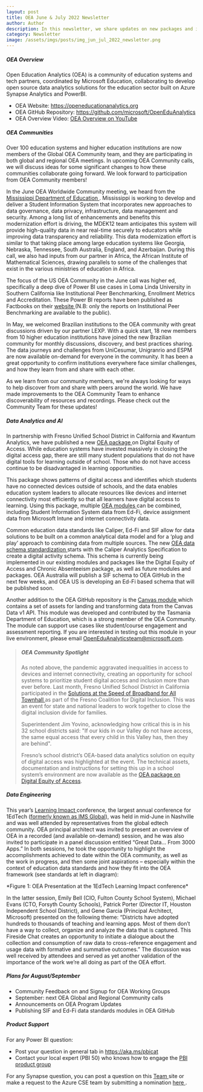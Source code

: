```yaml
---
layout: post
title: OEA June & July 2022 Newsletter
author: Author
description: In this newsletter, we share updates on new packages and incorporating data standards in OEA.
category: Newsletter
image: /assets/imgs/posts/img_jun_jul_2022_newsletter.png
---
```


##### OEA Overview

Open Education Analytics (OEA) is a community of education systems and tech partners, coordinated by Microsoft Education, collaborating to develop open source data analytics solutions for the education sector built on Azure Synapse Analytics and PowerBI.  

- OEA Website: <a href="https://openeducationanalytics.org" target="_blank">https://openeducationanalytics.org </a>
- OEA GitHub Repository: <a href="https://github.com/microsoft/OpenEduAnalytics" target="_blank">https://github.com/microsoft/OpenEduAnalytics</a>
- OEA Overview Video: <a href="https://www.youtube.com/watch?v=q6snp28bBQU&t=1s" target="_blank">OEA Overview on YouTube </a>

##### OEA Communities
Over 100 education systems and higher education institutions are now members of the Global OEA Community team, and they are participating in both global and regional 
OEA meetings. In upcoming OEA Community calls, we will discuss ideas for some significant changes to how these communities collaborate going forward. 
We look forward to participation from OEA Community members! 
 
In the June OEA Worldwide Community meeting, we heard from the <a href="https://www.mdek12.org/" target="_blank">Mississippi Department of Education </a>. Mississippi is working to develop and deliver a Student Information 
System that incorporates new approaches to data governance, data privacy, infrastructure, data management and security. Among a long list of enhancements and benefits 
this modernization effort is driving, the MDEK12 team anticipates this system will provide high-quality data in near real-time securely to educators while improving 
data transparency and reliability. This data modernization effort is similar to that taking place among large education systems like Georgia, Nebraska, Tennessee, 
South Australia, England, and Azerbaijan. During this call, we also had inputs from our partner in Africa, the African Institute of Mathematical Sciences, drawing 
parallels to some of the challenges that exist in the various ministries of education in Africa. 
 
The focus of the US OEA Community in the June call was higher ed, specifically a deep dive of Power BI use cases in Loma Linda University in Southern California like 
Institutional Peer Benchmarking, Enrollment Metrics and Accreditation. These Power BI reports have been published as Factbooks on their <a href="https://home.llu.edu/academics/office-of-provost/departments-and-divisions/educational-effectiveness/institutional-research" target="_blank">website </a> (N.B: only the reports on Institutional Peer Benchmarking are available to the public). 
  
In May, we welcomed Brazilian institutions to the OEA community with great discussions driven by our partner LEXP. With a quick start, 18 new members from 10 higher 
education institutions have joined the new Brazilian community for monthly discussions, discovery, and best practices sharing. The data journeys and challenges from 
UniCesumar, Unigranrio and ESPM are now available on-demand for everyone in the community. It has been a great opportunity to confirm institutions everywhere face 
similar challenges, and how they learn from and share with each other. 

As we learn from our community members, we're always looking for ways to help discover from and share with  peers around the world. We have made improvements to the OEA Community Team to enhance discoverability of resources and recordings. Please check out the Community Team for these updates!

##### Data Analytics and AI
In partnership with Fresno Unified School District in California and Kwantum Analytics, we have published a new <a href="https://github.com/microsoft/OpenEduAnalytics/tree/main/oea/packages/package_catalog/Digital_Equity_of_Access" target="_blank">OEA package </a> on Digital Equity of Access. While education
systems have invested massively in closing the digital access gap, there are still many student populations that do not have digital tools for learning outside of 
school. Those who do not have access continue to be disadvantaged in learning opportunities. 
 
This package shows patterns of digital access and identifies which students have no connected devices outside of schools, and the data enables education system leaders 
to allocate resources like devices and internet connectivity most efficiently so that all learners have digital access to learning. Using this package, multiple <a href="https://github.com/microsoft/OpenEduAnalytics/tree/main/oea/modules/module_catalog" target="_blank">OEA modules </a> can be combined, including Student Information System data from Ed-Fi, device assignment data from Microsoft Intune and internet connectivity data.
 
Common education data standards like Caliper, Ed-Fi and SIF allow for data solutions to be built on a common analytical data model and for a ‘plug and play’ approach 
to combining data from multiple sources. The new <a href="https://github.com/microsoft/OpenEduAnalytics/tree/main/oea/schemas" target="_blank">OEA data schema standardization </a> starts with the Caliper Analytics Specification to create a digital activity schema. 
This schema is currently being implemented in our existing modules and packages like the Digital Equity of Access and Chronic Absenteeism package, as well as future 
modules and packages. OEA Australia will publish a SIF schema to OEA GitHub in the next few weeks, and OEA US is developing an Ed-Fi based schema that will be published soon.  
 
Another addition to the OEA GitHub repository is the <a href="https://github.com/microsoft/OpenEduAnalytics/tree/main/oea/modules/module_catalog/Canvas_Data" target="_blank">Canvas module </a> which contains a set of assets for landing and transforming data from the Canvas Data v1 API. 
This module was developed and contributed by the Tasmania Department of Education, which is a strong member of the OEA Community. The module can support use cases 
like student/course engagement and assessment reporting. If you are interested in testing out this module in your live environment, 
please email OpenEduAnalyticsteam@microsoft.com. 

>
> ##### OEA Community Spotlight
>
>  As noted above, the pandemic aggravated inequalities in access to devices and internet connectivity, creating an opportunity for school systems to prioritize student digital access and inclusion more than ever before. Last month, Fresno Unified School District in California participated in the <a href="https://abc30.com/digital-inclusion-fresno-coalition-for-speed-of-broadband-all-virtual-town-hall-edison-high-school/12025685/" target="_blank">Solutions at the Speed of Broadband for All Townhall </a> as part of the Fresno Coalition for Digital Inclusion. This was an event for state and national leaders to work together to close the digital inclusion divide for families. 
>   
> Superintendent Jim Yovino, acknowledging how critical this is in his 32 school districts said: "If our kids in our Valley do not have access, the same equal access that every child in this Valley has, then they are behind". 
> 
> Fresno’s school district’s OEA-based data analytics solution on equity of digital access was highlighted at the event. The technical assets, documentation and instructions for setting this up in a school system’s environment are now available as the <a href="https://github.com/microsoft/OpenEduAnalytics/tree/main/oea/packages/package_catalog/Digital_Equity_of_Access" target="_blank">OEA package on Digital Equity of Access</a>.  

##### Data Engineering
This year’s <a href="https://web.cvent.com/event/1fa13152-c746-472f-a4c4-8e899e3222a5/summary" target="_blank">Learning Impact </a> conference, the largest annual conference for 1EdTech (<a href="https://www.imsglobal.org/article/ims-rebranding-1edtech-2022" target="_blank">formerly known as IMS Global</a>), was held in mid-June in Nashville and was well attended by representatives from the global edtech community. OEA principal architect was invited to present an overview of OEA in a recorded (and available on-demand) session, and he was also invited to participate in a panel discussion entitled “Great Data… From 3000 Apps.” In both sessions, he took the opportunity to highlight the accomplishments achieved to date within the OEA community, as well as the work in progress, and then some joint aspirations – 
especially within the context of education data standards and how they fit into the OEA framework (see standards at left in diagram): 

<div class="container-wrapper text-center">
   <img src="{{ site.baseurl }}/assets/imgs/posts/img_learning_impact_conference.png" class="img-fluid w-100" alt="" />
</div>
*Figure 1: OEA Presentation at the 1EdTech Learning Impact conference*

In the latter session, Emily Bell (CIO, Fulton County School System), Michael Evans (CTO, Forsyth County Schools), Patrick Porter (Director IT, Houston Independent School District), and Gene Garcia (Principal Architect, Microsoft) presented on the following theme: “Districts have adopted hundreds to thousands of teaching and learning apps. 
Most of them don’t have a way to collect, organize and analyze the data that is captured. This Fireside Chat creates an opportunity to initiate a dialogue about the 
collection and consumption of raw data to cross-reference engagement and usage data with formative and summative outcomes.” The discussion was well received by 
attendees and served as yet another validation of the importance of the work we’re all doing as part of the OEA effort. 

##### Plans for August/September
- Community Feedback on and Signup for OEA Working Groups 
- September: next OEA Global and Regional Community calls
- Announcements on OEA Program Updates
- Publishing SIF and Ed-Fi data standards modules in OEA GitHub

##### Product Support
For any Power BI question: 
- Post your question in general tab in <a href="https://aka.ms/pbicat " target="_blank">https://aka.ms/pbicat</a> 
- Contact your local expert (PBI 50) who knows how to engage the <a href="https://microsoft.sharepoint.com/teams/PBICATPortal/SitePages/Marquee.aspx?historyId=7BAF2FC2-4543-493C-AFD2-AD4E0B5FC64E&contentId=91DD67E2-07DE-4E4C-B73E-37986385CC2C" target="_blank"> PBI product group</a> 
 
For any Synapse question, you can post a question on this <a href="https://teams.microsoft.com/_?tenantId=72f988bf-86f1-41af-91ab-2d7cd011db47#/l/team/19:UgZ55PTYhXk7xj7T2luIBIuSJcy6RzWlm2fbfx4VSZ01@thread.tacv2/conversations?groupId=c89b27d7-91c1-4cc7-aa61-c6633c2e3904&tenantId=72f988bf-86f1-41af-91ab-2d7cd011db47&deeplinkId=06305baa-bf49-4071-b43f-9433c36462c6
" target="_blank">Team </a>  site or make a request to the Azure CSE team by submitting a nomination <a href="https://microsoft.sharepoint.com/teams/SynapseCSE/SitePages/Engage-Azure-Synapse-CSE.aspx" target="_blank">here </a>.
